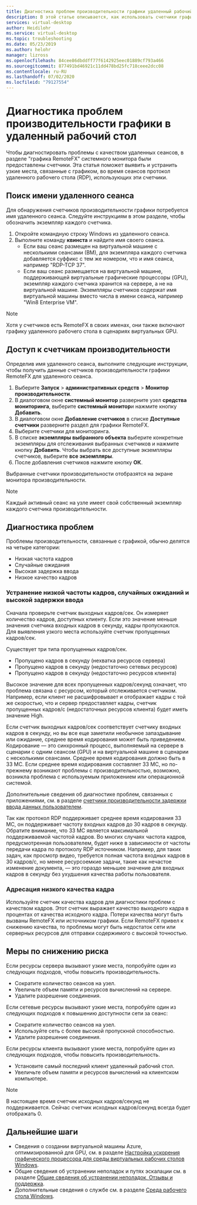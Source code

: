 ```yaml
---
title: Диагностика проблем производительности графики удаленный рабочий стол — Azure
description: В этой статье описывается, как использовать счетчики графики RemoteFX в сеансах протокола удаленного рабочего стола для диагностики проблем с производительностью графики в виртуальном рабочем столе Windows.
services: virtual-desktop
author: Heidilohr
ms.service: virtual-desktop
ms.topic: troubleshooting
ms.date: 05/23/2019
ms.author: helohr
manager: lizross
ms.openlocfilehash: 84cee86dbddff77f6142925eec01889cf793a466
ms.sourcegitcommit: 877491bd46921c11dd478bd25fc718ceee2dcc08
ms.contentlocale: ru-RU
ms.lasthandoff: 07/02/2020
ms.locfileid: "79127554"
---
```

# <a name="diagnose-graphics-performance-issues-in-remote-desktop"></a>Диагностика проблем производительности графики в удаленный рабочий стол

Чтобы диагностировать проблемы с качеством удаленных сеансов, в разделе "графика RemoteFX" системного монитора были предоставлены счетчики. Эта статья поможет выявить и устранить узкие места, связанные с графиком, во время сеансов протокол удаленного рабочего стола (RDP), использующих эти счетчики.

## <a name="find-your-remote-session-name"></a>Поиск имени удаленного сеанса

Для обнаружения счетчиков производительности графики потребуется имя удаленного сеанса. Следуйте инструкциям в этом разделе, чтобы обозначить экземпляр каждого счетчика.

1. Откройте командную строку Windows из удаленного сеанса.
2. Выполните команду **квинста** и найдите имя своего сеанса.
    - Если ваш сеанс размещен на виртуальной машине с несколькими сеансами (ВМ), для экземпляра каждого счетчика добавляется суффикс с тем же номером, что и имя сеанса, например "RDP-TCP 37".
    - Если ваш сеанс размещается на виртуальной машине, поддерживающей виртуальные графические процессоры (GPU), экземпляр каждого счетчика хранится на сервере, а не на виртуальной машине. Экземпляры счетчиков содержат имя виртуальной машины вместо числа в имени сеанса, например "Win8 Enterprise VM".

>[!NOTE]
> Хотя у счетчиков есть RemoteFX в своих именах, они также включают графику удаленного рабочего стола в сценариях виртуальных GPU.

## <a name="access-performance-counters"></a>Доступ к счетчикам производительности

Определив имя удаленного сеанса, выполните следующие инструкции, чтобы получить данные счетчиков производительности графики RemoteFX для удаленного сеанса.

1. Выберите **Запуск**  >  **административных средств**  >  **Монитор производительности**.
2. В диалоговом окне **системный монитор** разверните узел **средства мониторинга**, выберите **системный монитор**и нажмите кнопку **Добавить**.
3. В диалоговом окне **Добавление счетчиков** в списке **Доступные счетчики** разверните раздел для графики RemoteFX.
4. Выберите счетчики для мониторинга.
5. В списке **экземпляры выбранного объекта** выберите конкретные экземпляры для отслеживания выбранных счетчиков и нажмите кнопку **Добавить**. Чтобы выбрать все доступные экземпляры счетчиков, выберите **все экземпляры**.
6. После добавления счетчиков нажмите кнопку **ОК**.

Выбранные счетчики производительности отобразятся на экране монитора производительности.

>[!NOTE]
>Каждый активный сеанс на узле имеет свой собственный экземпляр каждого счетчика производительности.

## <a name="diagnose-issues"></a>Диагностика проблем

Проблемы производительности, связанные с графикой, обычно делятся на четыре категории:

- Низкая частота кадров
- Случайные ожидания
- Высокая задержка ввода
- Низкое качество кадров

### <a name="addressing-low-frame-rate-random-stalls-and-high-input-latency"></a>Устранение низкой частоты кадров, случайных ожиданий и высокой задержки ввода

Сначала проверьте счетчик выходных кадров/сек. Он измеряет количество кадров, доступных клиенту. Если это значение меньше значения счетчика входных кадров в секунду, кадры пропускаются. Для выявления узкого места используйте счетчик пропущенных кадров/сек.

Существует три типа пропущенных кадров/сек.

- Пропущено кадров в секунду (нехватка ресурсов сервера)
- Пропущено кадров в секунду (недостаточно сетевых ресурсов)
- Пропущено кадров в секунду (недостаточно ресурсов клиента)

Высокое значение для всех пропущенных кадров/секунд означает, что проблема связана с ресурсом, который отслеживается счетчиком. Например, если клиент не расшифровывает и отображает кадры с той же скоростью, что и сервер предоставляет кадры, счетчик пропущенных кадров/с (недостаточных ресурсов клиента) будет иметь значение High.

Если счетчик выходных кадров/сек соответствует счетчику входных кадров в секунду, но вы все еще заметили необычное запаздывание или ожидание, среднее время кодирования может быть приведением. Кодирование — это синхронный процесс, выполняемый на сервере в сценарии с одним сеансом (GPU) и на виртуальной машине в сценарии с несколькими сеансами. Среднее время кодирования должно быть в 33 МС. Если среднее время кодирования составляет 33 МС, но по-прежнему возникают проблемы с производительностью, возможно, возникла проблема с используемым приложением или операционной системой.

Дополнительные сведения об диагностике проблем, связанных с приложениями, см. в разделе [счетчики производительности задержки ввода данных пользователем](/windows-server/remote/remote-desktop-services/rds-rdsh-performance-counters/).

Так как протокол RDP поддерживает среднее время кодирования 33 МС, он поддерживает частоту входных кадров до 30 кадров в секунду. Обратите внимание, что 33 МС является максимальной поддерживаемой частотой кадров. Во многих случаях частота кадров, предусмотренная пользователем, будет ниже в зависимости от частоты передачи кадра по протоколу RDP источником. Например, для таких задач, как просмотр видео, требуется полная частота входных кадров в 30 кадров/с, но менее ресурсоемкие задачи, такие как нечастое изменение документа, — это гораздо меньшее значение для входных кадров в секунду без ухудшения качества работы пользователя.

### <a name="addressing-poor-frame-quality"></a>Адресация низкого качества кадра

Используйте счетчик качества кадров для диагностики проблем с качеством кадров. Этот счетчик выражает качество выходного кадра в процентах от качества исходного кадра. Потери качества могут быть вызваны RemoteFX или источником графики. Если RemoteFX привел к снижению качества, то проблемы могут быть недостаток сети или серверных ресурсов для отправки содержимого с высокой точностью.

## <a name="mitigation"></a>Меры по снижению риска

Если ресурсы сервера вызывают узкие места, попробуйте один из следующих подходов, чтобы повысить производительность.

- Сократите количество сеансов на узел.
- Увеличьте объем памяти и ресурсов вычислений на сервере.
- Удалите разрешение соединения.

Если сетевые ресурсы вызывают узкие места, попробуйте один из следующих подходов к повышению доступности сети за сеанс:

- Сократите количество сеансов на узел.
- Используйте сеть с более высокой пропускной способностью.
- Удалите разрешение соединения.

Если ресурсы клиента вызывают узкие места, попробуйте один из следующих подходов, чтобы повысить производительность.

- Установите самый последний клиент удаленный рабочий стол.
- Увеличьте объем памяти и ресурсов вычислений на клиентском компьютере.

> [!NOTE]
> В настоящее время счетчик исходных кадров/секунд не поддерживается. Сейчас счетчик исходных кадров/секунд всегда будет отображать 0.

## <a name="next-steps"></a>Дальнейшие шаги

- Сведения о создании виртуальной машины Azure, оптимизированной для GPU, см. в разделе [Настройка ускорения графического процессора для среды виртуальных рабочих столов Windows](configure-vm-gpu.md).
- Общие сведения об устранении неполадок и путях эскалации см. в разделе [Общие сведения об устранении неполадок, Отзывы и поддержка](troubleshoot-set-up-overview.md).
- Дополнительные сведения о службе см. в разделе [Среда рабочего стола Windows](environment-setup.md).
